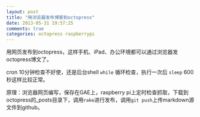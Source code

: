 ```yaml
---
layout: post
title: "用浏览器发布博客到octopress"
date: 2013-05-31 19:57:25
comments: true
categories: octopress raspberrypi
---
```

用网页发布到octopress，这样手机、iPad、办公环境都可以通过浏览器发octopress博文了。

cron 10分钟检查不好使，还是后台shell `while` 循环检查，执行一次后 `sleep` 600秒这样比较正常。

原理：浏览器网页编写，保存在GAE上，raspberry pi上定时检查抓取，下载到octopress的_posts目录下，调用`rake`进行发布，调用`git push`上传markdown源文件到github。


